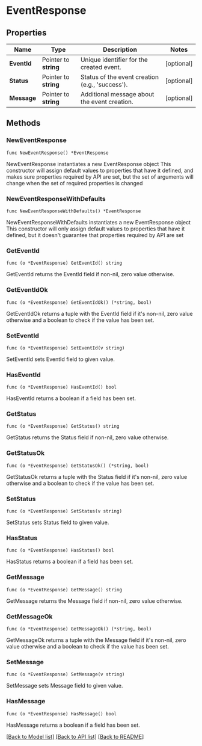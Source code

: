 # EventResponse

## Properties

Name | Type | Description | Notes
------------ | ------------- | ------------- | -------------
**EventId** | Pointer to **string** | Unique identifier for the created event. | [optional] 
**Status** | Pointer to **string** | Status of the event creation (e.g., &#39;success&#39;). | [optional] 
**Message** | Pointer to **string** | Additional message about the event creation. | [optional] 

## Methods

### NewEventResponse

`func NewEventResponse() *EventResponse`

NewEventResponse instantiates a new EventResponse object
This constructor will assign default values to properties that have it defined,
and makes sure properties required by API are set, but the set of arguments
will change when the set of required properties is changed

### NewEventResponseWithDefaults

`func NewEventResponseWithDefaults() *EventResponse`

NewEventResponseWithDefaults instantiates a new EventResponse object
This constructor will only assign default values to properties that have it defined,
but it doesn't guarantee that properties required by API are set

### GetEventId

`func (o *EventResponse) GetEventId() string`

GetEventId returns the EventId field if non-nil, zero value otherwise.

### GetEventIdOk

`func (o *EventResponse) GetEventIdOk() (*string, bool)`

GetEventIdOk returns a tuple with the EventId field if it's non-nil, zero value otherwise
and a boolean to check if the value has been set.

### SetEventId

`func (o *EventResponse) SetEventId(v string)`

SetEventId sets EventId field to given value.

### HasEventId

`func (o *EventResponse) HasEventId() bool`

HasEventId returns a boolean if a field has been set.

### GetStatus

`func (o *EventResponse) GetStatus() string`

GetStatus returns the Status field if non-nil, zero value otherwise.

### GetStatusOk

`func (o *EventResponse) GetStatusOk() (*string, bool)`

GetStatusOk returns a tuple with the Status field if it's non-nil, zero value otherwise
and a boolean to check if the value has been set.

### SetStatus

`func (o *EventResponse) SetStatus(v string)`

SetStatus sets Status field to given value.

### HasStatus

`func (o *EventResponse) HasStatus() bool`

HasStatus returns a boolean if a field has been set.

### GetMessage

`func (o *EventResponse) GetMessage() string`

GetMessage returns the Message field if non-nil, zero value otherwise.

### GetMessageOk

`func (o *EventResponse) GetMessageOk() (*string, bool)`

GetMessageOk returns a tuple with the Message field if it's non-nil, zero value otherwise
and a boolean to check if the value has been set.

### SetMessage

`func (o *EventResponse) SetMessage(v string)`

SetMessage sets Message field to given value.

### HasMessage

`func (o *EventResponse) HasMessage() bool`

HasMessage returns a boolean if a field has been set.


[[Back to Model list]](../README.md#documentation-for-models) [[Back to API list]](../README.md#documentation-for-api-endpoints) [[Back to README]](../README.md)


